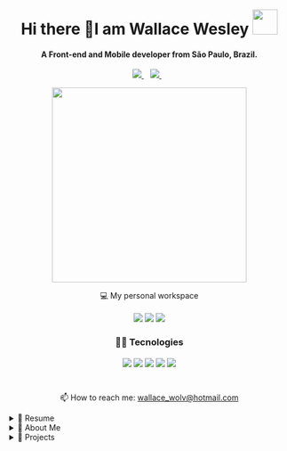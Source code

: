 

<h1 align='center'>
  Hi there 👋I am Wallace Wesley 
  <img src="https://i.pinimg.com/originals/ce/69/4f/ce694f560636dffcf42ecf40d4f2f962.gif" height="45px">
</h1>

<h4 align='center'>
  A Front-end and Mobile developer from São Paulo, Brazil.
</h4>



<p align='center'>
  
  <!--<a href="https://wa.me/5518996643974?text=Olá!%20Alexandre">
    <img src="https://img.shields.io/badge/WHATSAPP-%2325D366.svg?&style=for-the-badge&logo=whatsapp&logoColor=white" />    
  </a>&nbsp;&nbsp;-->
  <a  href="https://www.linkedin.com/in/wallace-wesley-de-oliveira-91b1b612a/" target="_blank">
    <img src="https://img.shields.io/badge/linkedin-%230077B5.svg?&style=for-the-badge&logo=linkedin&logoColor=white" />
  </a>&nbsp;&nbsp;
  <a href="https://www.instagram.com/wallace_wesley/" target="_blank">
    <img src="https://img.shields.io/badge/instagram-%23E4405F.svg?&style=for-the-badge&logo=instagram&logoColor=white" />        
  </a>&nbsp;&nbsp;
  
</p>

<p align='center'>
  <a href="#"><img src="https://github-readme-stats.vercel.app/api?username=wallacewolv&show_icons=true&count_private=true&theme=dark" width="350"></a>
</p>

<p align='center'>
  💻 My personal workspace<br/><br/>
  <img src="https://img.shields.io/badge/windows-%230078D6.svg?&style=for-the-badge&logo=windows&logoColor=white" />
  <img src="https://img.shields.io/badge/intel-core%20i7%2006th-%230071C5.svg?&style=for-the-badge&logo=intel&logoColor=white" />
  <img src="https://img.shields.io/badge/RAM-8GB-%230071C5.svg?&style=for-the-badge&logoColor=white" />
<!--   <img src="https://img.shields.io/badge/nvidia-gtx%201650-%2376B900.svg?&style=for-the-badge&logo=nvidia&logoColor=white" /> -->
</p>

<h3 align='center'>
  👨‍💻 Tecnologies
</h3>
<p align='center'>
  <img align="center" src="https://img.shields.io/badge/Flutter-grey?style=for-the-badge&logo=flutter&logoColor=blue" />
  <img align="center" src="https://img.shields.io/badge/React-grey?style=for-the-badge&logo=react&logoColor=61DAFB" />
  <img align="center" src="https://img.shields.io/badge/TypeScript-grey?style=for-the-badge&logo=typescript&logoColor=white" />
  <img align="center" src="https://img.shields.io/badge/Angular-grey?style=for-the-badge&logo=angular&logoColor=red" />
  <img align="center" src="https://img.shields.io/badge/Kotlin-grey?style=for-the-badge&logo=kotlin&logoColor=orange" />
</p>

<br>

<p align='center'>
  📫 How to reach me: <a href='mailto:wallace_wolv@hotmail.com'>wallace_wolv@hotmail.com</a>
</p>

<details>
  <summary>📃 Resume</summary>


## Education

📖 **Analysis and systems development**\
📆 2020 - 2021\
📍 **UNIP Paulista** - São Paulo, Brazil

## Experience
  
🧑💻🔥 **It Analisys + - Channels PJ**\
📆 2021 - until now\
📍 **STI (Santander Technology and Innovation)** - São Paulo/SP, Brazil

- Development of solutions for PJ channels
- Code maintenance

<img align="left" src="https://img.shields.io/badge/TypeScript-grey?style=for-the-badge&logo=typescript&logoColor=white" />
<img align="left" src="https://img.shields.io/badge/Angular-grey?style=for-the-badge&logo=angular&logoColor=red" />
<br>
<br>
<br>

🧑💻 **Freelance Developer - Personal Projects**\
📆 2019 - until now\
📍 **My House** - São Paulo/SP, Brazil

- Development of solutions with Flutter, React, Angular and Kotlin
  
<img align="left" src="https://img.shields.io/badge/Flutter-grey?style=for-the-badge&logo=flutter&logoColor=blue" />
<img align="left" src="https://img.shields.io/badge/React-grey?style=for-the-badge&logo=react&logoColor=61DAFB" />
<img align="left" src="https://img.shields.io/badge/TypeScript-grey?style=for-the-badge&logo=typescript&logoColor=white" />
<img align="left" src="https://img.shields.io/badge/Angular-grey?style=for-the-badge&logo=angular&logoColor=red" />
<img align="left" src="https://img.shields.io/badge/Kotlin-grey?style=for-the-badge&logo=kotlin&logoColor=orange" />
<br>
<br>
<br>

🧑‍🏭 **CNC Programmer**\
📆 2019 - 2021\
📍 **3R Industry** - São Paulo/SP, Brazil

- Programming through software
- Spreadsheet assembly
- Design of parts
- Responsible for the operation of 2 machines

<br>

🧑‍🏭 **CNC Programmer**\
📆 2019 - 2019\
📍 **Delave Industry** - Diadema/SP, Brazil

- CNC lathe programmer, preparer and operator in the Fanuc and Mach controls (Galaxy 30 and Galaxy 15S)
- Organize machining sequences using auto CAD
- Control of measures and finishes

<br>

🧑‍🏭 **CNC Operator**\
📆 2014 - 2018\
📍 **Globo Industry** - Jambeiro/SP, Brazil

- CNC lathe programmer, preparer and operator
- Assistance in a process optimization system, reducing setup time and increasing production by 50%
- Control of measures and finishes
- Command Mazak, Fanuc, Siemens

<br>

🧑‍🏭 **CNC Turning Machine**\
📆 2011 - 2014\
📍 **MAGAP Industry** - São José dos Campos/SP, Brazil

- Operation of CNC, FANUC, Mach 9 and SIEMENS control machines
- Measurement and finishing control on small and medium sized parts
- Adjustment of parts of ferrous and non-ferrous materials
- Polishing and engraving of serial and non-serial parts
- CNC lathe programmer, preparer and operator
- Organize machining sequences using auto CAD

## Skills

<img align="left" src="https://img.shields.io/badge/Flutter-grey?style=for-the-badge&logo=flutter&logoColor=blue" />
<img align="left" src="https://img.shields.io/badge/React-grey?style=for-the-badge&logo=react&logoColor=61DAFB" />
<img align="left" src="https://img.shields.io/badge/TypeScript-grey?style=for-the-badge&logo=typescript&logoColor=white" />
<img align="left" src="https://img.shields.io/badge/Angular-grey?style=for-the-badge&logo=angular&logoColor=red" />
<img align="left" src="https://img.shields.io/badge/Kotlin-grey?style=for-the-badge&logo=kotlin&logoColor=orange" />
<img align="left" src="https://img.shields.io/badge/firebase-grey?style=for-the-badge&logo=firebase&logoColor=yellow" />

<br>

## SUMMARY OF MY SKILLS
- With a focus on developing projects on the **React Js**, **Node Js**, **Flutter** and **React Native** stack,
- I use these tools for **API's**, make **CRUD's**, deal with componentization and communication between Frontend and Back-end through Context API and Hooks,
- Using the **Next JS** framework, I apply SSG (render pages during build) or SSR (render on each request),
- For mobile development I use **Flutter** and **React Native** for native and high performance applications, with UX-based layouts and easy usability.
- Already with **Api Fake´s**, I perform data manipulation during development for a better rendering of data, without being static,
- All with the use of **Typescript** for better typing of the code, focusing on software quality, responsive layouts and UI.
- For documentation and design of the project I use **Figma** and the entire process of gathering requirements and features.
- As for hosting data in Web development, the relational database **SQLServer** is used, while for mobile development, **Firebase**.
- Desktop applications i use **Flutter** from version 2.0 or **C ++ (C #)**.

<br>

</details>

<details>
  <summary>📃 About Me</summary>

<br>

- Copy my json and execute a run code to know about me ( Javascript file format )
 
``` CSS
const aboutMe = { 
  name: 'Wallace Wesley',
  age: '27',
  education: 'Analysis and systems development at Unip',
  job: 'IT Developer || Mobile Developer || Web Developer',
  company: 'Santander Technology and Innovation',
  skills: [
    'Javascript',
    'Angular',
    'React JS',
    'Node JS',
    'Flutter',
    'Kotlin'
  ],
  hobbys: [
    'Games',
    'Play guitar',
    'Thinking games,'
  ],
  description : 'Fascinated by cryptography and technology, I found in programming a way to demonstrate my creativity.'
};

console.log(aboutMe);

```
</details>

<details>
  <summary>📃 Projects</summary>

<br>
  
_**Move it you**_ - Web application _**(React JS)**_ using pomodoro technique and exercises.
<br>
<p align="left"><img src="./move_it_you.png" height="90px"/></p>
<p>Link to <a href="https://moveityou.vercel.app/" target="_blank">https://moveityou.vercel.app/</a></p>

<br>

_**DtMoney**_ - Web application _**(Next JS)**_ to control finances.
<br>
<p align="left"><img src="./dt_money.png" height="90px"/></p>
<p>Link to <a href="https://dtmoney-beryl.vercel.app/" target="_blank">https://dtmoney-beryl.vercel.app/</a></p>

<br>
</details>
